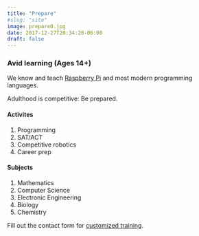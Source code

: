```yaml
---
title: "Prepare"
#slug: "site"
image: prepare0.jpg
date: 2017-12-27T20:34:28-06:00
draft: false
---
```


### Avid learning (Ages 14+)

We know and teach [Raspberry Pi](https://www.raspberrypi.org/) and most modern programming languages.

Adulthood is competitive: Be prepared.

#### Activites

1. Programming
1. SAT/ACT
1. Competitive robotics
1. Career prep 

#### Subjects

1. Mathematics
1. Computer Science
1. Electronic Engineering
1. Biology
1. Chemistry

Fill out the contact form for [customized training](/#contact). 
